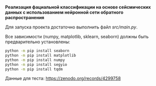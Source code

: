 **Реализация фациальной классификации на основе сейсмических данных с использованием нейронной сети обратного распространения**


Для запуска проекта достаточно выполнить файл _src/main.py_. 

Все зависимости (numpy, matplotlib, sklearn, seaborn) должны быть предварительно установлены:

```cmd
python -m pip install seaborn
python -m pip install matplotlib
python -m pip install numpy
python -m pip install segyio
python -m pip install tqdm
```

Данные для теста: https://zenodo.org/records/4299758
